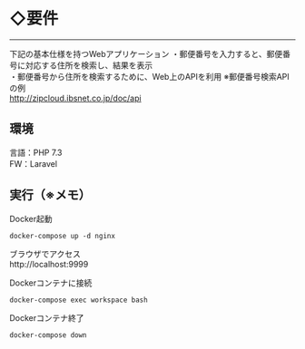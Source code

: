 # ◇要件
- - -  
下記の基本仕様を持つWebアプリケーション
・郵便番号を入力すると、郵便番号に対応する住所を検索し、結果を表示  
・郵便番号から住所を検索するために、Web上のAPIを利用 
※郵便番号検索APIの例  
http://zipcloud.ibsnet.co.jp/doc/api

## 環境
言語：PHP 7.3  
FW：Laravel  

## 実行（※メモ）

Docker起動
```
docker-compose up -d nginx
```

ブラウザでアクセス  
http://localhost:9999

Dockerコンテナに接続
```
docker-compose exec workspace bash
```
Dockerコンテナ終了
```
docker-compose down
```
